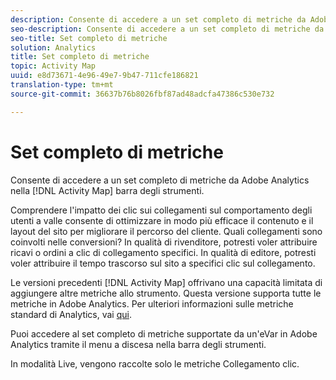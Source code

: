 ```yaml
---
description: Consente di accedere a un set completo di metriche da Adobe Analytics nella barra degli strumenti [!DNL Activity Map].
seo-description: Consente di accedere a un set completo di metriche da Adobe Analytics nella barra degli strumenti [!DNL Activity Map].
seo-title: Set completo di metriche
solution: Analytics
title: Set completo di metriche
topic: Activity Map
uuid: e8d73671-4e96-49e7-9b47-711cfe186821
translation-type: tm+mt
source-git-commit: 36637b76b8026fbf87ad48adcfa47386c530e732

---
```



# Set completo di metriche

Consente di accedere a un set completo di metriche da Adobe Analytics nella [!DNL Activity Map] barra degli strumenti.

Comprendere l'impatto dei clic sui collegamenti sul comportamento degli utenti a valle consente di ottimizzare in modo più efficace il contenuto e il layout del sito per migliorare il percorso del cliente. Quali collegamenti sono coinvolti nelle conversioni? In qualità di rivenditore, potresti voler attribuire ricavi o ordini a clic di collegamento specifici. In qualità di editore, potresti voler attribuire il tempo trascorso sul sito a specifici clic sul collegamento.

Le versioni precedenti [!DNL Activity Map] offrivano una capacità limitata di aggiungere altre metriche allo strumento. Questa versione supporta tutte le metriche in Adobe Analytics. Per ulteriori informazioni sulle metriche standard di Analytics, vai [qui](https://marketing.adobe.com/resources/help/en_US/reference/metrics.html).

Puoi accedere al set completo di metriche supportate da un'eVar in Adobe Analytics tramite il menu a discesa nella barra degli strumenti.

In modalità Live, vengono raccolte solo le metriche Collegamento clic.

